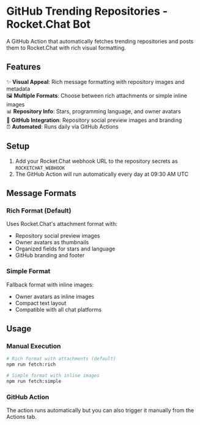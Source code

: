 # GitHub Trending Repositories - Rocket.Chat Bot

A GitHub Action that automatically fetches trending repositories and posts them to Rocket.Chat with rich visual formatting.

## Features

✨ **Visual Appeal**: Rich message formatting with repository images and metadata  
🖼️ **Multiple Formats**: Choose between rich attachments or simple inline images  
📊 **Repository Info**: Stars, programming language, and owner avatars  
🎨 **GitHub Integration**: Repository social preview images and branding  
⏰ **Automated**: Runs daily via GitHub Actions  

## Setup

1. Add your Rocket.Chat webhook URL to the repository secrets as `ROCKETCHAT_WEBHOOK`
2. The GitHub Action will run automatically every day at 09:30 AM UTC

## Message Formats

### Rich Format (Default)
Uses Rocket.Chat's attachment format with:
- Repository social preview images
- Owner avatars as thumbnails
- Organized fields for stars and language
- GitHub branding and footer

### Simple Format
Fallback format with inline images:
- Owner avatars as inline images
- Compact text layout
- Compatible with all chat platforms

## Usage

### Manual Execution
```bash
# Rich format with attachments (default)
npm run fetch:rich

# Simple format with inline images
npm run fetch:simple
```

### GitHub Action
The action runs automatically but you can also trigger it manually from the Actions tab.
